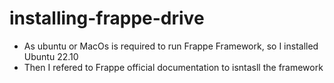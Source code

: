 # installing-frappe-drive
- As ubuntu or MacOs is required to run Frappe Framework, so I installed Ubuntu 22.10
- Then I refered to Frappe official documentation to isntasll the framework
